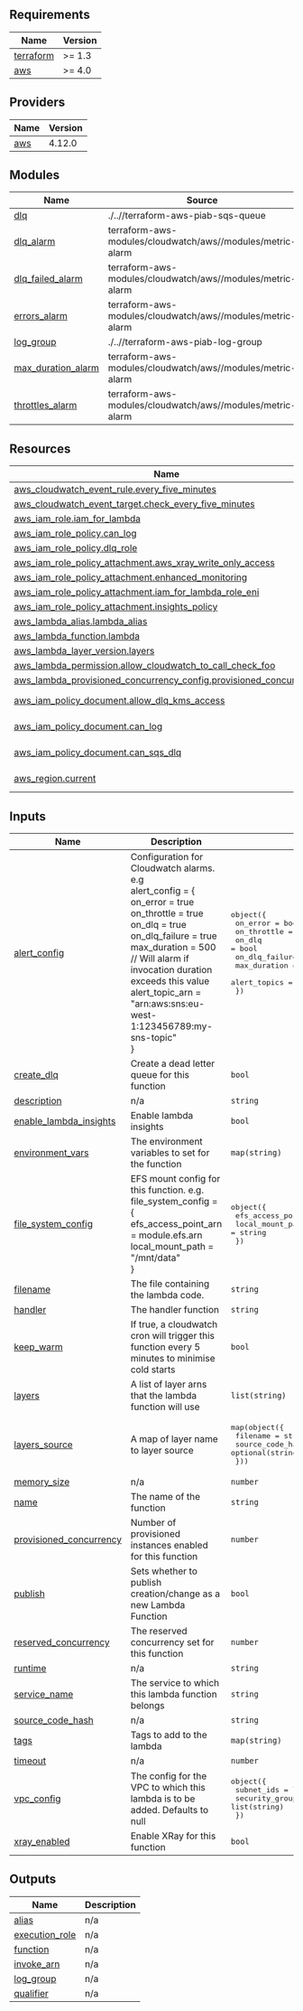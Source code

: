 ## Requirements

| Name | Version |
|------|---------|
| <a name="requirement_terraform"></a> [terraform](#requirement\_terraform) | >= 1.3 |
| <a name="requirement_aws"></a> [aws](#requirement\_aws) | >= 4.0 |

## Providers

| Name | Version |
|------|---------|
| <a name="provider_aws"></a> [aws](#provider\_aws) | 4.12.0 |

## Modules

| Name | Source | Version |
|------|--------|---------|
| <a name="module_dlq"></a> [dlq](#module\_dlq) | ./..//terraform-aws-piab-sqs-queue | n/a |
| <a name="module_dlq_alarm"></a> [dlq\_alarm](#module\_dlq\_alarm) | terraform-aws-modules/cloudwatch/aws//modules/metric-alarm | ~> 2.0 |
| <a name="module_dlq_failed_alarm"></a> [dlq\_failed\_alarm](#module\_dlq\_failed\_alarm) | terraform-aws-modules/cloudwatch/aws//modules/metric-alarm | ~> 2.0 |
| <a name="module_errors_alarm"></a> [errors\_alarm](#module\_errors\_alarm) | terraform-aws-modules/cloudwatch/aws//modules/metric-alarm | ~> 2.0 |
| <a name="module_log_group"></a> [log\_group](#module\_log\_group) | ./..//terraform-aws-piab-log-group | n/a |
| <a name="module_max_duration_alarm"></a> [max\_duration\_alarm](#module\_max\_duration\_alarm) | terraform-aws-modules/cloudwatch/aws//modules/metric-alarm | ~> 2.0 |
| <a name="module_throttles_alarm"></a> [throttles\_alarm](#module\_throttles\_alarm) | terraform-aws-modules/cloudwatch/aws//modules/metric-alarm | ~> 2.0 |

## Resources

| Name | Type |
|------|------|
| [aws_cloudwatch_event_rule.every_five_minutes](https://registry.terraform.io/providers/hashicorp/aws/latest/docs/resources/cloudwatch_event_rule) | resource |
| [aws_cloudwatch_event_target.check_every_five_minutes](https://registry.terraform.io/providers/hashicorp/aws/latest/docs/resources/cloudwatch_event_target) | resource |
| [aws_iam_role.iam_for_lambda](https://registry.terraform.io/providers/hashicorp/aws/latest/docs/resources/iam_role) | resource |
| [aws_iam_role_policy.can_log](https://registry.terraform.io/providers/hashicorp/aws/latest/docs/resources/iam_role_policy) | resource |
| [aws_iam_role_policy.dlq_role](https://registry.terraform.io/providers/hashicorp/aws/latest/docs/resources/iam_role_policy) | resource |
| [aws_iam_role_policy_attachment.aws_xray_write_only_access](https://registry.terraform.io/providers/hashicorp/aws/latest/docs/resources/iam_role_policy_attachment) | resource |
| [aws_iam_role_policy_attachment.enhanced_monitoring](https://registry.terraform.io/providers/hashicorp/aws/latest/docs/resources/iam_role_policy_attachment) | resource |
| [aws_iam_role_policy_attachment.iam_for_lambda_role_eni](https://registry.terraform.io/providers/hashicorp/aws/latest/docs/resources/iam_role_policy_attachment) | resource |
| [aws_iam_role_policy_attachment.insights_policy](https://registry.terraform.io/providers/hashicorp/aws/latest/docs/resources/iam_role_policy_attachment) | resource |
| [aws_lambda_alias.lambda_alias](https://registry.terraform.io/providers/hashicorp/aws/latest/docs/resources/lambda_alias) | resource |
| [aws_lambda_function.lambda](https://registry.terraform.io/providers/hashicorp/aws/latest/docs/resources/lambda_function) | resource |
| [aws_lambda_layer_version.layers](https://registry.terraform.io/providers/hashicorp/aws/latest/docs/resources/lambda_layer_version) | resource |
| [aws_lambda_permission.allow_cloudwatch_to_call_check_foo](https://registry.terraform.io/providers/hashicorp/aws/latest/docs/resources/lambda_permission) | resource |
| [aws_lambda_provisioned_concurrency_config.provisioned_concurrency](https://registry.terraform.io/providers/hashicorp/aws/latest/docs/resources/lambda_provisioned_concurrency_config) | resource |
| [aws_iam_policy_document.allow_dlq_kms_access](https://registry.terraform.io/providers/hashicorp/aws/latest/docs/data-sources/iam_policy_document) | data source |
| [aws_iam_policy_document.can_log](https://registry.terraform.io/providers/hashicorp/aws/latest/docs/data-sources/iam_policy_document) | data source |
| [aws_iam_policy_document.can_sqs_dlq](https://registry.terraform.io/providers/hashicorp/aws/latest/docs/data-sources/iam_policy_document) | data source |
| [aws_region.current](https://registry.terraform.io/providers/hashicorp/aws/latest/docs/data-sources/region) | data source |

## Inputs

| Name | Description | Type | Default | Required |
|------|-------------|------|---------|:--------:|
| <a name="input_alert_config"></a> [alert\_config](#input\_alert\_config) | Configuration for Cloudwatch alarms. e.g<br>alert\_config = {<br>    on\_error       = true<br>    on\_throttle    = true<br>    on\_dlq         = true<br>    on\_dlq\_failure = true<br>    max\_duration   = 500 // Will alarm if invocation duration exceeds this value<br>    alert\_topic\_arn = "arn:aws:sns:eu-west-1:123456789:my-sns-topic"<br>} | <pre>object({<br>    on_error       = bool<br>    on_throttle    = bool<br>    on_dlq         = bool<br>    on_dlq_failure = bool<br>    max_duration   = optional(number)<br>    alert_topics   = optional(list(string))<br>  })</pre> | <pre>{<br>  "alert_topics": null,<br>  "max_duration": null,<br>  "on_dlq": true,<br>  "on_dlq_failure": true,<br>  "on_error": true,<br>  "on_throttle": true<br>}</pre> | no |
| <a name="input_create_dlq"></a> [create\_dlq](#input\_create\_dlq) | Create a dead letter queue for this function | `bool` | n/a | yes |
| <a name="input_description"></a> [description](#input\_description) | n/a | `string` | `null` | no |
| <a name="input_enable_lambda_insights"></a> [enable\_lambda\_insights](#input\_enable\_lambda\_insights) | Enable lambda insights | `bool` | `true` | no |
| <a name="input_environment_vars"></a> [environment\_vars](#input\_environment\_vars) | The environment variables to set for the function | `map(string)` | `{}` | no |
| <a name="input_file_system_config"></a> [file\_system\_config](#input\_file\_system\_config) | EFS mount config for this function. e.g.<br>file\_system\_config = {<br>  efs\_access\_point\_arn = module.efs.arn<br>  local\_mount\_path = "/mnt/data"<br>} | <pre>object({<br>    efs_access_point_arn = string<br>    local_mount_path     = string<br>  })</pre> | `null` | no |
| <a name="input_filename"></a> [filename](#input\_filename) | The file containing the lambda code. | `string` | n/a | yes |
| <a name="input_handler"></a> [handler](#input\_handler) | The handler function | `string` | n/a | yes |
| <a name="input_keep_warm"></a> [keep\_warm](#input\_keep\_warm) | If true, a cloudwatch cron will trigger this function every 5 minutes to minimise cold starts | `bool` | `false` | no |
| <a name="input_layers"></a> [layers](#input\_layers) | A list of layer arns that the lambda function will use | `list(string)` | `[]` | no |
| <a name="input_layers_source"></a> [layers\_source](#input\_layers\_source) | A map of layer name to layer source | <pre>map(object({<br>    filename         = string<br>    source_code_hash = optional(string)<br>  }))</pre> | `{}` | no |
| <a name="input_memory_size"></a> [memory\_size](#input\_memory\_size) | n/a | `number` | `512` | no |
| <a name="input_name"></a> [name](#input\_name) | The name of the function | `string` | n/a | yes |
| <a name="input_provisioned_concurrency"></a> [provisioned\_concurrency](#input\_provisioned\_concurrency) | Number of provisioned instances enabled for this function | `number` | `0` | no |
| <a name="input_publish"></a> [publish](#input\_publish) | Sets whether to publish creation/change as a new Lambda Function | `bool` | `true` | no |
| <a name="input_reserved_concurrency"></a> [reserved\_concurrency](#input\_reserved\_concurrency) | The reserved concurrency set for this function | `number` | `-1` | no |
| <a name="input_runtime"></a> [runtime](#input\_runtime) | n/a | `string` | n/a | yes |
| <a name="input_service_name"></a> [service\_name](#input\_service\_name) | The service to which this lambda function belongs | `string` | `null` | no |
| <a name="input_source_code_hash"></a> [source\_code\_hash](#input\_source\_code\_hash) | n/a | `string` | `null` | no |
| <a name="input_tags"></a> [tags](#input\_tags) | Tags to add to the lambda | `map(string)` | `{}` | no |
| <a name="input_timeout"></a> [timeout](#input\_timeout) | n/a | `number` | `3` | no |
| <a name="input_vpc_config"></a> [vpc\_config](#input\_vpc\_config) | The config for the VPC to which this lambda is to be added. Defaults to null | <pre>object({<br>    subnet_ids         = list(string)<br>    security_group_ids = list(string)<br>  })</pre> | `null` | no |
| <a name="input_xray_enabled"></a> [xray\_enabled](#input\_xray\_enabled) | Enable XRay for this function | `bool` | `true` | no |

## Outputs

| Name | Description |
|------|-------------|
| <a name="output_alias"></a> [alias](#output\_alias) | n/a |
| <a name="output_execution_role"></a> [execution\_role](#output\_execution\_role) | n/a |
| <a name="output_function"></a> [function](#output\_function) | n/a |
| <a name="output_invoke_arn"></a> [invoke\_arn](#output\_invoke\_arn) | n/a |
| <a name="output_log_group"></a> [log\_group](#output\_log\_group) | n/a |
| <a name="output_qualifier"></a> [qualifier](#output\_qualifier) | n/a |
